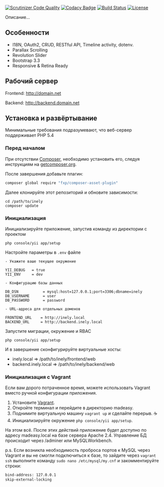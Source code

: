 [![Scrutinizer Code Quality](https://scrutinizer-ci.com/g/Exoticness/madeasy/badges/quality-score.png?b=master)](https://scrutinizer-ci.com/g/Exoticness/madeasy/?branch=master) [![Codacy Badge](https://img.shields.io/badge/codacy-B-brightgreen.svg)](https://www.codacy.com/app/roof1rst/list) [![Build Status](https://scrutinizer-ci.com/g/Exoticness/madeasy/badges/build.png?b=master)](https://scrutinizer-ci.com/g/Exoticness/madeasy/build-status/master) [![License](https://img.shields.io/badge/licence-GPLv3-brightgreen.svg?style=flat)]()

Описание...


Особенности
--------
- I18N, OAuth2, CRUD, RESTful API, Timeline activity, dotenv.
- Parallax Scrolling
- Revolution Slider
- Bootstrap 3.3
- Responsive & Retina Ready

Рабочий сервер
----
Frontend:
http://domain.net

Backend:
http://backend.domain.net

Установка и развёртывание
------------

Минимальные требования подразумевают, что веб-сервер поддерживает PHP 5.4

### Перед началом
При отсутствии [Composer](http://getcomposer.org/), необходимо установить его, следуя инструкциям на [getcomposer.org](http://getcomposer.org/doc/00-intro.md#installation-nix).

После завершения добавьте плагин:
```bash
composer global require "fxp/composer-asset-plugin"
```

Далее клонируйте этот репозиторий и обновите зависимости:
```
cd /path/to/inely
composer update
```

### Инициализация

Инициализируйте приложение, запустив команду из директории с проектом
```
php console/yii app/setup
```

Настройте параметры в `.env` файле
	

	- Укажите ваше текущее окружение
	
	YII_DEBUG   = true
	YII_ENV     = dev
	
	- Конфигурацию базы данных
	
	DB_DSN           = mysql:host=127.0.0.1;port=3306;dbname=inely
	DB_USERNAME      = user
	DB_PASSWORD      = password
	
	- URL-адреса для отдельных доменов

	FRONTEND_URL    = http://inely.local
	BACKEND_URL     = http://backend.inely.local


Запустите миграции, окружение и RBAC
```
php console/yii app/setup
```

И в завершение сконфигурируйте виртуальные хосты:
- inely.local => /path/to/inely/frontend/web
- backend.inely.local => /path/to/inely/backend/web

### Инициализация c Vagrant
Если вам дорого потраченное время, можете использовать Vagrant вместо ручной конфигурации приложения.

1. Установите [Vagrant](https://www.vagrantup.com/).
2. Откройте терминал и перейдите в директорию madeasy.
3. Поднимите виртуальную машину ```vagrant up``` и сделайте перерыв. :coffee:
4. Инициализируйте окружение ```php console/yii app/setup```.

На этом всё. После этих действий приложение будет доступно по адресу madeasy.local на базе сервера Apache 2.4. Управление БД происходит через /adminer или MySQLWorkbench.

p.s. Если возникла необходимость проброса портов к MySQL через Vagrant и вы не смогли подключиться к базе, то зайдите через ```vagrant ssh``` выполните команду ```sudo nano /etc/mysql/my.cnf``` и закомментируйте строки:
```bash
bind-address: 127.0.0.1
skip-external-locking
```

